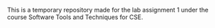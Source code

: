 This is a temporary repository made for the lab assignment 1 under the course Software Tools and Techniques for CSE.

